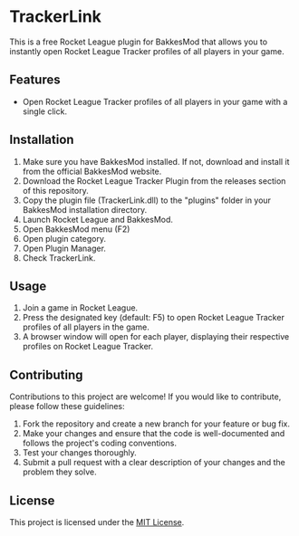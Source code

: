 # TrackerLink

This is a free Rocket League plugin for BakkesMod that allows you to instantly open Rocket League Tracker profiles of all players in your game.

## Features

- Open Rocket League Tracker profiles of all players in your game with a single click.

## Installation

1. Make sure you have BakkesMod installed. If not, download and install it from the official BakkesMod website.
2. Download the Rocket League Tracker Plugin from the releases section of this repository.
3. Copy the plugin file (TrackerLink.dll) to the "plugins" folder in your BakkesMod installation directory.
4. Launch Rocket League and BakkesMod.
5. Open BakkesMod menu (F2)
5. Open plugin category.
6. Open Plugin Manager.
7. Check TrackerLink.

## Usage

1. Join a game in Rocket League.
2. Press the designated key (default: F5) to open Rocket League Tracker profiles of all players in the game.
3. A browser window will open for each player, displaying their respective profiles on Rocket League Tracker.

## Contributing

Contributions to this project are welcome! If you would like to contribute, please follow these guidelines:

1. Fork the repository and create a new branch for your feature or bug fix.
2. Make your changes and ensure that the code is well-documented and follows the project's coding conventions.
3. Test your changes thoroughly.
4. Submit a pull request with a clear description of your changes and the problem they solve.

## License

This project is licensed under the [MIT License](LICENSE).
